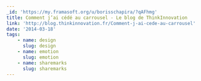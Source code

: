 ```yaml
---
_id: 'https://my.framasoft.org/u/borisschapira/?qAFhmg'
title: Comment j’ai cédé au carrousel - Le blog de ThinkInnovation
link: 'http://blog.thinkinnovation.fr/Comment-j-ai-cede-au-carrousel'
date: '2014-03-18'
tags:
    - name: design
      slug: design
    - name: emotion
      slug: emotion
    - name: sharemarks
      slug: sharemarks
---
```


<div class="markdown"><p></p></div>
